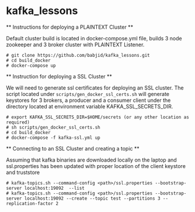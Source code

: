 # kafka_lessons

** Instructions for deploying a PLAINTEXT Cluster **

Default cluster build is located in docker-compose.yml file, builds 3 node zookeeper and 3 broker cluster with PLAINTEXT Listener.
```
# git clone https://github.com/babjid/kafka_lessons.git
# cd build_docker
# docker-compose up
```


** Instruction for deploying a SSL Cluster **

We will need to generate ssl certificates for deploying an SSL cluster. The script located under `scripts/gen_docker_ssl_certs.sh` will generate keystores for 3 brokers, a producer and a consumer client under the directory located at environment variable KAFKA_SSL_SECRETS_DIR.

```
# export KAFKA_SSL_SECRETS_DIR=$HOME/secrets (or any other location as required)
# sh scripts/gen_docker_ssl_certs.sh
# cd build_docker
# docker-compose -f kafka-ssl.yml up
```

** Connecting to an SSL Cluster and creating a topic **

Assuming that kafka binaries are downloaded locally on the laptop and ssl.properties has been updated with proper location of the client keystore and truststore

```
# kafka-topics.sh --command-config <path>/ssl.properties --bootstrap-server localhost:19092  --list 
# kafka-topics.sh --command-config <path>/ssl.properties --bootstrap-server localhost:19092 --create --topic test --partitions 3 --replication-factor 2
```
